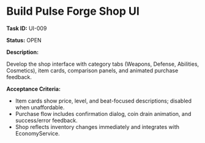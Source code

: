 # Build Pulse Forge Shop UI

**Task ID:** UI-009

**Status:** OPEN

**Description:**

Develop the shop interface with category tabs (Weapons, Defense, Abilities, Cosmetics), item cards, comparison panels, and animated purchase feedback.

**Acceptance Criteria:**

- Item cards show price, level, and beat-focused descriptions; disabled when unaffordable.
- Purchase flow includes confirmation dialog, coin drain animation, and success/error feedback.
- Shop reflects inventory changes immediately and integrates with EconomyService.
